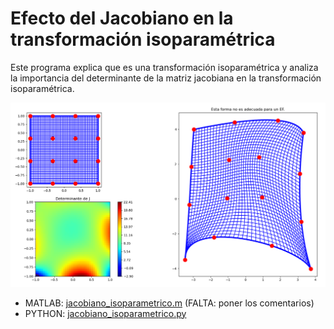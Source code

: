 # Efecto del Jacobiano en la transformación isoparamétrica

Este programa explica que es una transformación isoparamétrica y analiza la importancia del determinante de la matriz jacobiana en la transformación isoparamétrica.

![jacobiano_isoparametrico.png](jacobiano_isoparametrico.png)

* MATLAB: [jacobiano_isoparametrico.m](jacobiano_isoparametrico.m) (FALTA: poner los comentarios)
* PYTHON: [jacobiano_isoparametrico.py](jacobiano_isoparametrico.py)
